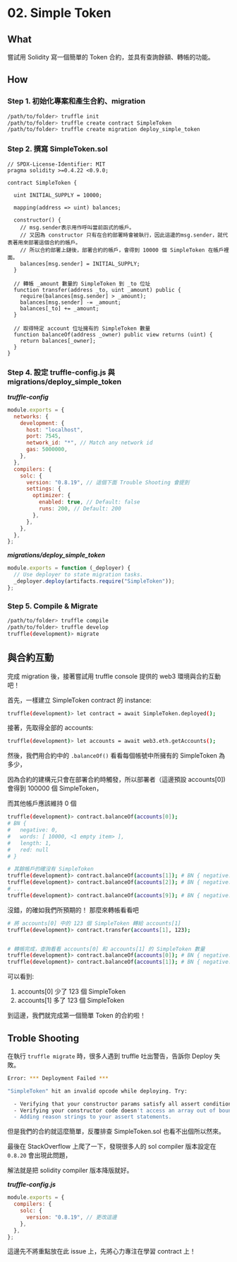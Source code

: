 # 02. Simple Token

## What

嘗試用 Solidity 寫一個簡單的 Token 合約，並具有查詢餘額、轉帳的功能。

## How

### Step 1. 初始化專案和產生合約、migration

```sh
/path/to/folder> truffle init
/path/to/folder> truffle create contract SimpleToken
/path/to/folder> truffle create migration deploy_simple_token
```

### Step 2. 撰寫 SimpleToken.sol

```solidity
// SPDX-License-Identifier: MIT
pragma solidity >=0.4.22 <0.9.0;

contract SimpleToken {

  uint INITIAL_SUPPLY = 10000;

  mapping(address => uint) balances;

  constructor() {
    // msg.sender表示用作呼叫當前函式的帳戶。
    // 又因為 constructor 只有在合約部署時會被執行，因此這邊的msg.sender，就代表著用來部署這個合約的帳戶。
    // 所以合約部署上鏈後，部署合約的帳戶，會得到 10000 個 SimpleToken 在帳戶裡面。
    balances[msg.sender] = INITIAL_SUPPLY;
  }

  // 轉帳 _amount 數量的 SimpleToken 到 _to 位址
  function transfer(address _to, uint _amount) public {
    require(balances[msg.sender] > _amount);
    balances[msg.sender] -= _amount;
    balances[_to] += _amount;
  }

  // 取得特定 account 位址擁有的 SimpleToken 數量
  function balanceOf(address _owner) public view returns (uint) {
    return balances[_owner];
  }
}
```

### Step 4. 設定 truffle-config.js 與 migrations/deploy_simple_token

_**truffle-config**_

```js
module.exports = {
  networks: {
    development: {
      host: "localhost",
      port: 7545,
      network_id: "*", // Match any network id
      gas: 5000000,
    },
  },
  compilers: {
    solc: {
      version: "0.8.19", // 這個下面 Trouble Shooting 會提到
      settings: {
        optimizer: {
          enabled: true, // Default: false
          runs: 200, // Default: 200
        },
      },
    },
  },
};
```

_**migrations/deploy_simple_token**_

```js
module.exports = function (_deployer) {
  // Use deployer to state migration tasks.
  _deployer.deploy(artifacts.require("SimpleToken"));
};
```

### Step 5. Compile & Migrate

```sh
/path/to/folder> truffle compile
/path/to/folder> truffle develop
truffle(development)> migrate
```

## 與合約互動

完成 migration 後，接著嘗試用 truffle console 提供的 web3 環境與合約互動吧！

首先，一樣建立 SimpleToken contract 的 instance:

```sh
truffle(development)> let contract = await SimpleToken.deployed();
```

接著，先取得全部的 accounts:

```sh
truffle(development)> let accounts = await web3.eth.getAccounts();
```

然後，我們用合約中的 `.balanceOf()` 看看每個帳號中所擁有的 SimpleToken 為多少，

因為合約的建構元只會在部署合約時觸發，所以部署者（這邊預設 accounts[0]) 會得到 100000 個 SimpleToken，

而其他帳戶應該維持 0 個

```sh
truffle(development)> contract.balanceOf(accounts[0]);
# BN {
#   negative: 0,
#   words: [ 10000, <1 empty item> ],
#   length: 1,
#   red: null
# }

# 其餘帳戶的確沒有 SimpleToken
truffle(development)> contract.balanceOf(accounts[1]); # BN { negative: 0, words: [ 0, <1 empty item> ], length: 1, red: null }
truffle(development)> contract.balanceOf(accounts[2]); # BN { negative: 0, words: [ 0, <1 empty item> ], length: 1, red: null }
# ...
truffle(development)> contract.balanceOf(accounts[9]); # BN { negative: 0, words: [ 0, <1 empty item> ], length: 1, red: null }
```

沒錯，的確如我們所預期的！
那麼來轉帳看看吧

```sh
# 將 accounts[0] 中的 123 個 SimpleToken 轉給 accounts[1]
truffle(development)> contract.transfer(accounts[1], 123);


# 轉帳完成，查詢看看 accounts[0] 和 accounts[1] 的 SimpleToken 數量
truffle(development)> contract.balanceOf(accounts[0]); # BN { negative: 0, words: [ 9877, <1 empty item> ], length: 1, red: null }
truffle(development)> contract.balanceOf(accounts[1]); # BN { negative: 0, words: [ 123, <1 empty item> ], length: 1, red: null }
```

可以看到:

1. accounts[0] 少了 123 個 SimpleToken
2. accounts[1] 多了 123 個 SimpleToken

到這邊，我們就完成第一個簡單 Token 的合約啦！

## Troble Shooting

在執行 `truffle migrate` 時，很多人遇到 truffle 吐出警告，告訴你 Deploy 失敗。

```sh
Error: *** Deployment Failed ***

"SimpleToken" hit an invalid opcode while deploying. Try:

  - Verifying that your constructor params satisfy all assert conditions.
  - Verifying your constructor code doesn't access an array out of bounds.
  - Adding reason strings to your assert statements.
```

但是我們的合約就這麼簡單，反覆排查 SimpleToken.sol 也看不出個所以然來。

最後在 StackOverflow 上爬了一下，發現很多人的 sol compiler 版本設定在 `0.8.20` 會出現此問題，

解法就是把 solidity compiler 版本降版就好。

_**truffle-config.js**_

```js
module.exports = {
  compilers: {
    solc: {
      version: "0.8.19", // 更改這邊
    },
  },
};
```

這邊先不將重點放在此 issue 上，先將心力專注在學習 contract 上！
